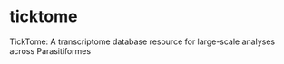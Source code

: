 # ticktome
TickTome: A transcriptome database resource for large-scale analyses across Parasitiformes
